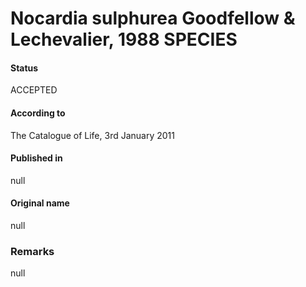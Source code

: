 # Nocardia sulphurea Goodfellow & Lechevalier, 1988 SPECIES

#### Status
ACCEPTED

#### According to
The Catalogue of Life, 3rd January 2011

#### Published in
null

#### Original name
null

### Remarks
null